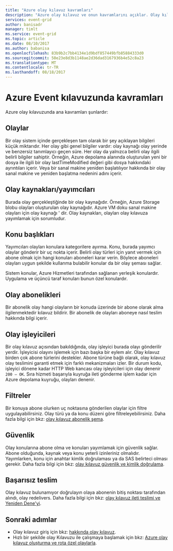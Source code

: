 ```yaml
---
title: "Azure olay kılavuz kavramları"
description: "Azure olay kılavuz ve onun kavramlarını açıklar. Olay kılavuzunun birkaç anahtar bileşenleri tanımlar."
services: event-grid
author: banisadr
manager: timlt
ms.service: event-grid
ms.topic: article
ms.date: 08/10/2017
ms.author: babanisa
ms.openlocfilehash: 83b9b2c7bb4134e1d9bdf857449bfb85884333d0
ms.sourcegitcommit: 50e23e8d3b1148ae2d36dad3167936b4e52c8a23
ms.translationtype: MT
ms.contentlocale: tr-TR
ms.lasthandoff: 08/18/2017
---
```

# <a name="concepts-in-azure-event-grid"></a>Azure Event kılavuzunda kavramları

Azure olay kılavuzunda ana kavramları şunlardır:

## <a name="events"></a>Olaylar

Bir olay sistem içinde gerçekleşen tam olarak bir şey açıklayan bilgileri küçük miktarıdır.  Her olay gibi genel bilgiler vardır: olay kaynağı olay yerinde ve benzersiz tanımlayıcı geçen süre.  Her olay da yalnızca belirli olay ilgili belirli bilgiler sahiptir. Örneğin, Azure depolama alanında oluşturulan yeni bir dosya ile ilgili bir olay lastTimeModified değeri gibi dosya hakkındaki ayrıntıları içerir. Veya bir sanal makine yeniden başlatılıyor hakkında bir olay sanal makine ve yeniden başlatma nedenini adını içerir.

## <a name="event-sourcespublishers"></a>Olay kaynakları/yayımcıları

Burada olay gerçekleştiğinde bir olay kaynağıdır. Örneğin, Azure Storage blobu olayları oluşturulan olay kaynağıdır. Azure VM doku sanal makine olayları için olay kaynağı ' dir. Olay kaynakları, olayları olay kılavuza yayımlamak için sorumludur.

## <a name="topics"></a>Konu başlıkları

Yayımcıları olayları konulara kategorilere ayırma. Konu, burada yayımcı olaylar gönderir bir uç nokta içerir. Belirli olay türleri için yanıt vermek için abone olmak için hangi konuları aboneleri karar verin. Böylece aboneleri olayları uygun şekilde kullanma bulabilir konular da bir olay şeması sağlar.

Sistem konular, Azure Hizmetleri tarafından sağlanan yerleşik konulardır. Uygulama ve üçüncü taraf konuları bunun özel konulardır.

## <a name="event-subscriptions"></a>Olay abonelikleri

Bir abonelik olay hangi olayların bir konuda üzerinde bir abone olarak alma ilgilenmektedir kılavuz bildirir.  Bir abonelik de olayları aboneye nasıl teslim hakkında bilgi içerir.

## <a name="event-handlers"></a>Olay işleyicileri

Bir olay kılavuz açısından bakıldığında, olay işleyici burada olayı gönderilir yerdir. İşleyicisi olayını işlemek için bazı başka bir eylem alır.  Olay kılavuz birden çok abone türlerini destekler. Abone türüne bağlı olarak, olay kılavuz olay teslimini garanti etmek için farklı mekanizmaları izler.  Bir durum kodu, işleyici dönene kadar HTTP Web kancası olay işleyicileri için olay denenir `200 – OK`. Sıra hizmeti başarıyla kuyruğa ileti gönderme işlem kadar için Azure depolama kuyruğu, olayları denenir.

## <a name="filters"></a>Filtreler

Bir konuya abone olurken uç noktasına gönderilen olaylar için filtre uygulayabilirsiniz. Olay türü ya da konu düzeni göre filtreleyebilirsiniz. Daha fazla bilgi için bkz: [olay kılavuz abonelik şema](subscription-creation-schema.md).

## <a name="security"></a>Güvenlik

Olay konularına abone olma ve konuları yayımlamak için güvenlik sağlar. Abone olduğunda, kaynak veya konu yeterli izinleriniz olmalıdır. Yayımlarken, konu için anahtar kimlik doğrulaması ya da SAS belirteci olması gerekir. Daha fazla bilgi için bkz: [olay kılavuz güvenlik ve kimlik doğrulama](security-authentication.md).

## <a name="failed-delivery"></a>Başarısız teslim

Olay kılavuz bulunamıyor doğrulayın olaya abonenin bitiş noktası tarafından alındı, olay redelivers. Daha fazla bilgi için bkz: [olay kılavuz ileti teslimi ve Yeniden Dene'yi](delivery-and-retry.md).

## <a name="next-steps"></a>Sonraki adımlar

* Olay kılavuz giriş için bkz: [hakkında olay kılavuz](overview.md).
* Hızlı bir şekilde olay Kılavuzu ile çalışmaya başlamak için bkz: [Azure olay kılavuz oluşturma ve rota özel olaylarla](custom-event-quickstart.md).